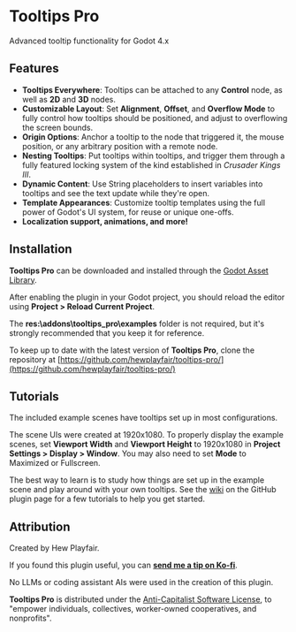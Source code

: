 # Tooltips Pro
Advanced tooltip functionality for Godot 4.x
## Features
- **Tooltips Everywhere**: Tooltips can be attached to any **Control** node, as well as **2D** and **3D** nodes.
- **Customizable Layout**: Set **Alignment**, **Offset**, and **Overflow Mode** to fully control how tooltips should be positioned, and adjust to overflowing the screen bounds.
- **Origin Options**: Anchor a tooltip to the node that triggered it, the mouse position, or any arbitrary position with a remote node.
- **Nesting Tooltips**: Put tooltips within tooltips, and trigger them through a fully featured locking system of the kind established in *Crusader Kings III*.
- **Dynamic Content**: Use String placeholders to insert variables into tooltips and see the text update while they're open.
- **Template Appearances**: Customize tooltip templates using the full power of Godot's UI system, for reuse or unique one-offs.
- **Localization support, animations, and more!**

## Installation
**Tooltips Pro** can be downloaded and installed through the [Godot Asset Library](https://godotengine.org/asset-library/asset).

After enabling the plugin in your Godot project, you should reload the editor using **Project > Reload Current Project**.

The **res:\\addons\tooltips_pro\examples** folder is not required, but it's strongly recommended that you keep it for reference.

To keep up to date with the latest version of **Tooltips Pro**, clone the repository at [https://github.com/hewplayfair/tooltips-pro/](https://github.com/hewplayfair/tooltips-pro/)

## Tutorials
The included example scenes have tooltips set up in most configurations.

The scene UIs were created at 1920x1080. To properly display the example scenes, set **Viewport Width** and **Viewport Height** to 1920x1080 in **Project Settings > Display > Window**. You may also need to set **Mode** to Maximized or Fullscreen.

The best way to learn is to study how things are set up in the example scene and play around with your own tooltips. See the [wiki](https://github.com/hewplayfair/tooltips-pro/wiki) on the GitHub plugin page for a few tutorials to help you get started.

## Attribution
Created by Hew Playfair.

If you found this plugin useful, you can **[send me a tip on Ko-fi](https://ko-fi.com/playfair)**.

No LLMs or coding assistant AIs were used in the creation of this plugin.

**Tooltips Pro** is distributed under the [Anti-Capitalist Software License](https://anticapitalist.software/), to "empower individuals, collectives, worker-owned cooperatives, and nonprofits". 
